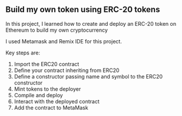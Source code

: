 ## Build my own token using ERC-20 tokens

In this project, I learned how to create and deploy an ERC-20 token on Ethereum to build my own cryptocurrency

I used Metamask and Remix IDE for this project.

Key steps are:
1. Import the ERC20 contract
2. Define your contract inheriting from ERC20
3. Define a constructor passing name and symbol to the ERC20 constructor
4. Mint tokens to the deployer
5. Compile and deploy
6. Interact with the deployed contract
7. Add the contract to MetaMask
